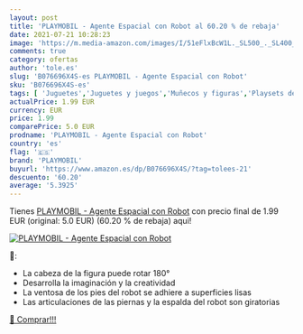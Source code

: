 ```yaml
---
layout: post
title: 'PLAYMOBIL - Agente Espacial con Robot al 60.20 % de rebaja'
date: 2021-07-21 10:28:23
image: 'https://m.media-amazon.com/images/I/51eFlxBcW1L._SL500_._SL400_.jpg'
comments: true
category: ofertas
author: 'tole.es'
slug: 'B076696X4S-es PLAYMOBIL - Agente Espacial con Robot'
sku: 'B076696X4S-es'
tags: [ 'Juguetes','Juguetes y juegos','Muñecos y figuras','Playsets de figuras de juguete para niños','playmobil', ]
actualPrice: 1.99 EUR
currency: EUR
price: 1.99
comparePrice: 5.0 EUR
prodname: 'PLAYMOBIL - Agente Espacial con Robot'
country: 'es'
flag: '🇪🇸'
brand: 'PLAYMOBIL'
buyurl: 'https://www.amazon.es/dp/B076696X4S/?tag=tolees-21'
descuento: '60.20'
average: '5.3925'
---
```


Tienes [PLAYMOBIL - Agente Espacial con Robot](https://www.amazon.es/dp/B076696X4S/?tag=tolees-21) con precio final de  1.99 EUR (original: 5.0 EUR) (60.20 %  de rebaja) aqui!

[![PLAYMOBIL - Agente Espacial con Robot](https://m.media-amazon.com/images/I/51eFlxBcW1L._SL500_._SL400_.jpg)](https://www.amazon.es/dp/B076696X4S/?tag=tolees-21)

🔎:

- La cabeza de la figura puede rotar 180°
- Desarrolla la imaginación y la creatividad
- La ventosa de los pies del robot se adhiere a superficies lisas
- Las articulaciones de las piernas y la espalda del robot son giratorias

[🛒 Comprar!!!](https://www.amazon.es/dp/B076696X4S/?tag=tolees-21)
